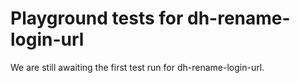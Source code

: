 # Playground tests for dh-rename-login-url
We are still awaiting the first test run for dh-rename-login-url.
